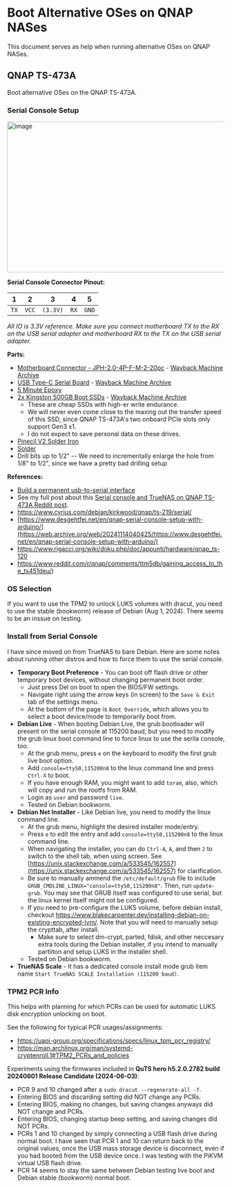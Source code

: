 # Boot Alternative OSes on QNAP NASes

This document serves as help when running alternative OSes on QNAP NASes.

## QNAP TS-473A
Boot alternative OSes on the QNAP TS-473A.

### Serial Console Setup

<img width="709" height="349" alt="image" src="https://github.com/user-attachments/assets/4ccd775a-9d9c-474e-ad36-1c5d390e2ed2" />

**Serial Console Connector Pinout:**

| 1    | 2     | 3        | 4    | 5     |
| ---- | ----- | -------- | ---- | ----- |
| `TX` | `VCC` | `(3.3V)` | `RX` | `GND` |

*All IO is 3.3V reference.*
*Make sure you connect motherboard TX to the RX on the USB serial adapter and motherboard RX to the TX on the USB serial adapter.*

**Parts:**

* [Motherboard Connector - JPH-2.0-4P-F-M-2-20pc](https://a.co/d/exj0P0y) - [Wayback Machine Archive](https://web.archive.org/web/20220325051225/https://www.amazon.com/dp/B08RHGT3W3)
* [USB Type-C Serial Board](https://a.co/d/2YyofCJ) - [Wayback Machine Archive](https://web.archive.org/web/20250912225229/https://www.amazon.com/dp/B07MLXS877)
* [5 Minute Epoxy](https://a.co/d/5qFtlhH)
* [2x Kingston 500GB Boot SSDs](https://a.co/d/1E6CDp7) - [Wayback Machine Archive](https://web.archive.org/web/20240426041709/https://www.amazon.com/dp/B0BBWJH1P8)
  - These are cheap SSDs with high-er write endurance.
  - We will never even come close to the maxing out the transfer speed of this SSD, since QNAP TS-473A's two onboard PCIe slots only support Gen3 x1.
  - I do not expect to save personal data on these drives.
* [Pinecil V2 Solder Iron](https://www.pine64.org/pinecil/)
* [Solder](https://a.co/d/aOSKhpQ)
* Drill bits up to 1/2" -- We need to incrementally enlarge the hole from 1/8" to 1/2", since we have a pretty bad drilling setup

**References:**

* [Build a permanent usb-to-serial interface](https://www.youtube.com/shorts/-r4dkya10EQ)
* See my full post about this [Serial console and TrueNAS on QNAP TS-473A Reddit post](https://www.reddit.com/r/qnap/comments/11lfqgn/serial_console_and_truenas_on_qnap_ts473a/?utm_source=share&utm_medium=web3x&utm_name=web3xcss&utm_term=1&utm_content=share_button).
* https://www.cyrius.com/debian/kirkwood/qnap/ts-219/serial/
* [https://www.desgehtfei.net/en/qnap-serial-console-setup-with-arduino/](https://web.archive.org/web/20241114040425/https://www.desgehtfei.net/en/qnap-serial-console-setup-with-arduino/)
* https://www.rigacci.org/wiki/doku.php/doc/appunti/hardware/qnap_ts-120
* https://www.reddit.com/r/qnap/comments/ttm5db/gaining_access_to_the_ts451deu/)

### OS Selection

If you want to use the TPM2 to unlock LUKS volumes with dracut, you need to use the stable (bookworm) release of Debian (Aug 1, 2024).
There seems to be an inssue on testing.

### Install from Serial Console

I have since moved on from TrueNAS to bare Debian. Here are some notes about running other distros and how to force them to use the serial console.

* **Temporary Boot Preference** \- You can boot off flash drive or other temporary boot devices, without changing permanent boot order.
   * Just press Del on boot to open the BIOS/FW settings.
   * Navigate right using the arrow keys (in screen) to the `Save & Exit` tab of the settings menu.
   * At the bottom of the page is `Boot Override`, which allows you to select a boot device/mode to temporarily boot from.
* **Debian Live** \- When booting Debian Live, the grub bootloader will present on the serial console at 115200 baud, but you need to modify the grub linux boot command line to force linux to use the serila console, too.
   * At the grub menu, press `e` on the keyboard to modify the first grub live boot option.
   * Add `console=ttyS0,115200n8` to the linux command line and press `Ctrl-X` to boot.
   * If you have enough RAM, you might want to add `toram`, also, which will copy and run the rootfs from RAM.
   * Login as `user` and password `live`.
   * Tested on Debian bookworm.
* **Debian Net Installer** \- Like Debian live, you need to modify the linux command line.
   * At the grub menu, highlight the desired installer mode/entry.
   * Press `e` to edit the entry and add `console=ttyS0,115200n8` to the linux command line.
   * When navigating the installer, you can do `Ctrl-A`, `A`, and then `2` to switch to the shell tab, when using screen. See [https://unix.stackexchange.com/a/533545/162557](https://unix.stackexchange.com/a/533545/162557) for clarification.
   * Be sure to manually ammend the `/etc/default/grub` file to include `GRUB_CMDLINE_LINUX="console=ttyS0,115200n8"`. Then, run `update-grub`. You may see that GRUB itself was configured to use serial, but the linux kernel itself might not be configured.
   * If you need to pre-configure the LUKS volume, before debian install, checkout https://www.blakecarpenter.dev/installing-debian-on-existing-encrypted-lvm/. Note that you will need to manually setup the crypttab, after install.
      * Make sure to select dm-crypt, parted, fdisk, and other neccesary extra tools during the Debian installer, if you intend to manually partiiton and setup LUKS in the installer shell.
   * Tested on Debian bookworm.
* **TrueNAS Scale** \- It has a dedicated console install mode grub item name `Start TrueNAS SCALE Installation (115200 baud)`.

### TPM2 PCR Info

This helps with planning for which PCRs can be used for automatic LUKS disk encryption unlocking on boot.

See the following for typical PCR usages/assignments:
* https://uapi-group.org/specifications/specs/linux_tpm_pcr_registry/
* https://man.archlinux.org/man/systemd-cryptenroll.1#TPM2_PCRs_and_policies

Experiments using the firmwares included in **QuTS hero h5.2.0.2782 build 20240601 Release Candidate (2024-06-03)**:

* PCR 9 and 10 changed after a `sudo dracut --regenerate-all -f`.
* Entering BIOS and discarding setting did NOT change any PCRs.
* Entering BIOS, making no changes, but saving changes anyways did NOT change and PCRs.
* Entering BIOS, changing startup beep setting, and saving changes did NOT PCRs.
* PCRs 1 and 10 changed by simply connecting a USB flash drive during normal boot. I have seen that PCR 1 and 10 can return back to the original values, once the USB mass storage device is disconnect, even if you had booted from the USB device once. I was testing with the PiKVM virtual USB flash drive.
* PCR 14 seems to stay the same between Debian testing live boot and Debian stable (bookworm) normal boot.
